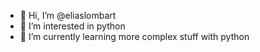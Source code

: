 - 👋 Hi, I’m @eliaslombart
- 👀 I’m interested in python
- 🌱 I’m currently learning more complex stuff with python

<!---
eliaslombart/eliaslombart is a ✨ special ✨ repository because its `README.md` (this file) appears on your GitHub profile.
You can click the Preview link to take a look at your changes.
--->
